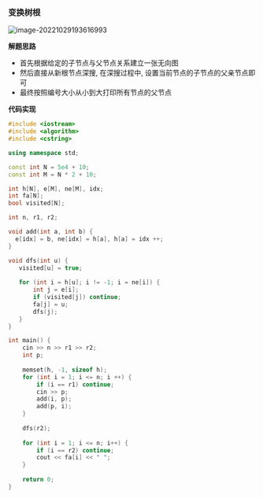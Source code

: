 ### 变换树根

![image-20221029193616993](http://www.cdn.liver0377.xyz/typora/202210291936060.png)



**解题思路**

- 首先根据给定的子节点与父节点关系建立一张无向图
- 然后直接从新根节点深搜, 在深搜过程中, 设置当前节点的子节点的父亲节点即可
- 最终按照编号大小从小到大打印所有节点的父节点



**代码实现**

```cc
#include <iostream>
#include <algorithm>
#include <cstring>

using namespace std;

const int N = 5e4 + 10;
const int M = N * 2 + 10;

int h[N], e[M], ne[M], idx;
int fa[N];
bool visited[N];

int n, r1, r2;

void add(int a, int b) {
  e[idx] = b, ne[idx] = h[a], h[a] = idx ++;    
}

void dfs(int u) {
   visited[u] = true;
   
   for (int i = h[u]; i != -1; i = ne[i]) {
       int j = e[i];
       if (visited[j]) continue;
       fa[j] = u;
       dfs(j);
   }
}

int main() {
    cin >> n >> r1 >> r2;
    int p;
    
    memset(h, -1, sizeof h);
    for (int i = 1; i <= n; i ++) {
        if (i == r1) continue;
        cin >> p;
        add(i, p);
        add(p, i);
    }
    
    dfs(r2);
    
    for (int i = 1; i <= n; i++) {
        if (i == r2) continue;
        cout << fa[i] << " ";
    }
    
    return 0;
}
```

